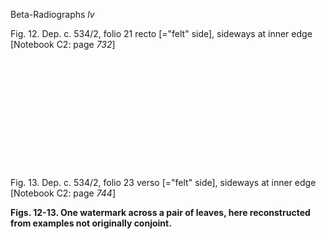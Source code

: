 Beta-Radiographs *lv*

Fig. 12. Dep. c. 534/2, folio 21 recto [="felt" side], sideways at inner
edge [Notebook C2: page *732*]\
\
\
\
\
\
\
\
\
\
\
\
\
Fig. 13. Dep. c. 534/2, folio 23 verso [="felt" side], sideways at inner
edge [Notebook C2: page *744*]

**Figs. 12-13. One watermark across a pair of leaves, here reconstructed
from examples not originally conjoint.**


